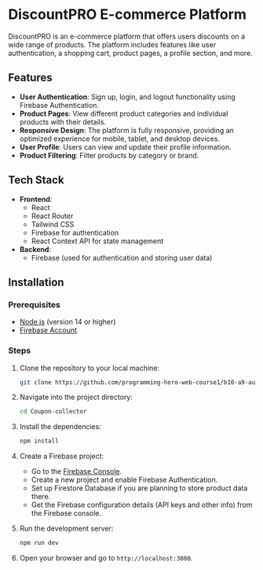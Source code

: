 # DiscountPRO E-commerce Platform

DiscountPRO is an e-commerce platform that offers users discounts on a wide range of products. The platform includes features like user authentication, a shopping cart, product pages, a profile section, and more.

## Features

- **User Authentication**: Sign up, login, and logout functionality using Firebase Authentication.
- **Product Pages**: View different product categories and individual products with their details.
- **Responsive Design**: The platform is fully responsive, providing an optimized experience for mobile, tablet, and desktop devices.
- **User Profile**: Users can view and update their profile information.
- **Product Filtering**: Filter products by category or brand.

## Tech Stack

- **Frontend**: 
  - React
  - React Router
  - Tailwind CSS
  - Firebase for authentication
  - React Context API for state management
- **Backend**: 
  - Firebase (used for authentication and storing user data)

## Installation

### Prerequisites

- [Node.js](https://nodejs.org/) (version 14 or higher)
- [Firebase Account](https://firebase.google.com/)

### Steps

1. Clone the repository to your local machine:
    ```bash
    git clone https://github.com/programming-hero-web-course1/b10-a9-authentication-farihaa1
    ```

2. Navigate into the project directory:
    ```bash
    cd Coupon-collector
    ```

3. Install the dependencies:
    ```bash
    npm install
    ```

4. Create a Firebase project:
    - Go to the [Firebase Console](https://console.firebase.google.com/).
    - Create a new project and enable Firebase Authentication.
    - Set up Firestore Database if you are planning to store product data there.
    - Get the Firebase configuration details (API keys and other info) from the Firebase console.

5. Run the development server:
    ```bash
    npm run dev
    ```

6. Open your browser and go to `http://localhost:3000`.



